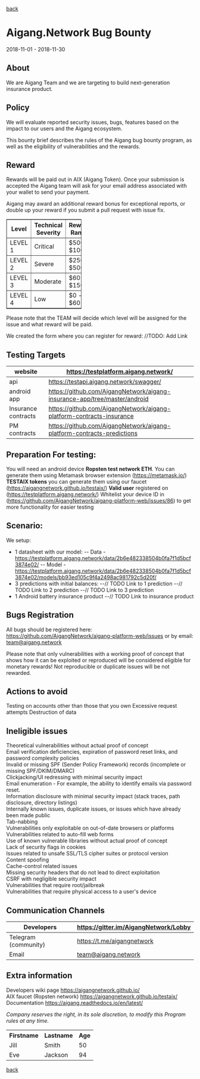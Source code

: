 [back](https://aigangnetwork.github.io)  
  
# Aigang.Network Bug Bounty
2018-11-01 - 2018-11-30

## About

We are Aigang Team and we are targeting to build next-generation insurance product.

## Policy

We will evaluate reported security issues, bugs, features based on the impact to our users and the Aigang ecosystem.

This bounty brief describes the rules of the Aigang bug bounty program, as well as the eligibility of vulnerabilities and the rewards.

## Reward

Rewards will be paid out in AIX (Aigang Token). Once your submission is accepted the Aigang team will ask for your email address associated with your wallet to send your payment. 

Aigang may award an additional reward bonus for exceptional reports, or double up your reward if you submit a pull request with issue fix.

<table border="1" style="width:40%">
  <tr>
    <th>Level</th>
    <th>Technical Severity</th>
    <th>Reward Range</th>
  </tr>
  <tr>
    <td>LEVEL 1</td>
    <td>Critical</td>
    <td>$500 - $1000</td>
  </tr>
    <tr>
    <td>LEVEL 2</td>
    <td>Severe</td>
    <td>$250 - $500</td>
  </tr>
    <tr>
    <td>LEVEL 3</td>
    <td>Moderate</td>
    <td>$60 - $150</td>
  </tr>
    <tr>
    <td>LEVEL 4</td>
    <td>Low</td>
    <td>$0 - $60</td>
  </tr>
</table>

Please note that the TEAM will decide which level will be assigned for the issue and what reward will be paid.

We created the form where you can register for reward: //TODO: Add Link

## Testing Targets
  

|  website  | https://testplatform.aigang.network/  |
| ------------ | ------------ |
| api  | https://testapi.aigang.network/swagger/  |
| android app  | https://github.com/AigangNetwork/aigang-insurance-app/tree/master/android  |
| Insurance contracts  |  https://github.com/AigangNetwork/aigang-platform-contracts-insurance |
| PM contracts  |  https://github.com/AigangNetwork/aigang-platform-contracts-predictions |

## Preparation For testing:
You will need an android device
**Ropsten test network ETH**. You can generate them using Metamask browser extension (https://metamask.io/)
**TESTAIX tokens** you can generate them using our faucet (https://aigangnetwork.github.io/testaix/)
**Valid user** registered on (https://testplatform.aigang.network/)
Whitelist your device ID in (https://github.com/AigangNetwork/aigang-platform-web/issues/86) to get more functionality for easier testing

## Scenario:
 We setup:
- 1 datasheet with our model: 
-- Data - https://testplatform.aigang.network/data/2b6e482338504b0fa7f1d5bcf3874e02/
-- Model - https://testplatform.aigang.network/data/2b6e482338504b0fa7f1d5bcf3874e02/models/bb93ed105c9f4a2498ac981792c5d20f/
- 3 predictions with initial balances:
--// TODO Link to 1 prediction
--// TODO Link to 2 prediction
--// TODO Link to 3 prediction
- 1 Android battery insurance product
--// TODO Link to insurance product

## Bugs Registration  
All bugs should be registered here: https://github.com/AigangNetwork/aigang-platform-web/issues or by email: team@aigang.network

Please note that only vulnerabilities with a working proof of concept that shows how it can be exploited or reproduced will be considered eligible for monetary rewards! Not reproducible or duplicate issues will be not rewarded. 

## Actions to avoid  

Testing on accounts other than those that you own
Excessive request attempts
Destruction of data

## Ineligible issues  

Theoretical vulnerabilities without actual proof of concept  
Email verification deficiencies, expiration of password reset links, and password complexity policies  
Invalid or missing SPF (Sender Policy Framework) records (incomplete or missing SPF/DKIM/DMARC)  
Clickjacking/UI redressing with minimal security impact  
Email enumeration - For example, the ability to identify emails via password reset.  
Information disclosure with minimal security impact (stack traces, path disclosure, directory listings)  
Internally known issues, duplicate issues, or issues which have already been made public  
Tab-nabbing  
Vulnerabilities only exploitable on out-of-date browsers or platforms  
Vulnerabilities related to auto-fill web forms  
Use of known vulnerable libraries without actual proof of concept  
Lack of security flags in cookies  
Issues related to unsafe SSL/TLS cipher suites or protocol version  
Content spoofing  
Cache-control related issues  
Missing security headers that do not lead to direct exploitation  
CSRF with negligible security impact  
Vulnerabilities that require root/jailbreak  
Vulnerabilities that require physical access to a user's device  

## Communication Channels  
  
| Developers  | https://gitter.im/AigangNetwork/Lobby  |
| ------------ | ------------ |
| Telegram (community)  | https://t.me/aigangnetwork  |
| Email  |  team@aigang.network |


## Extra information
Developers wiki page https://aigangnetwork.github.io/  
AIX faucet (Ropsten network)	https://aigangnetwork.github.io/testaix/
Documentation	https://aigang.readthedocs.io/en/latest/


*Company reserves the right, in its sole discretion, to modify this Program rules at any time.*


<table >
  <tr>
    <th>Firstname</th>
    <th>Lastname</th> 
    <th>Age</th>
  </tr>
  <tr>
    <td>Jill</td>
    <td>Smith</td> 
    <td>50</td>
  </tr>
  <tr>
    <td>Eve</td>
    <td>Jackson</td> 
    <td>94</td>
  </tr>
</table>



[back](https://aigangnetwork.github.io)  